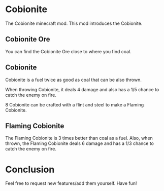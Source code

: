 # Cobionite
The Cobionite minecraft mod.
This mod introduces the Cobionite.

## Cobionite Ore

You can find the Cobionite Ore close to where you find coal.

## Cobionite
Cobionite is a fuel twice as good as coal that can be also thrown.

When throwing Cobionite, it deals 4 damage and also has a 1/5 chance to catch the enemy on fire.

8 Cobionite can be crafted with a flint and steel to make a Flaming Cobionite.

## Flaming Cobionite
The Flaming Cobionite is 3 times better than coal as a fuel.
Also, when thrown, the Flaming Cobionite deals 6 damage and has a 1/3 chance to catch the enemy on fire.

# Conclusion
Feel free to request new features/add them yourself.
Have fun!
